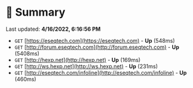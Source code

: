 # 📖 Summary
Last updated: **4/16/2022, 6:16:56 PM**

- `GET` [https://eseqtech.com](https://eseqtech.com) - **Up** (548ms)
- `GET` [http://forum.eseqtech.com](http://forum.eseqtech.com) - **Up** (5408ms)
- `GET` [http://hexp.net](http://hexp.net) - **Up** (169ms)
- `GET` [http://ws.hexp.net](http://ws.hexp.net) - **Up** (231ms)
- `GET` [http://eseqtech.com/infoline](http://eseqtech.com/infoline) - **Up** (460ms)

